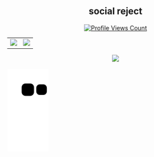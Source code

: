 <h2 align="center">social reject</h2>

<div align="center">
  <a href="https://github.com/r3p3nt">
  <p align="center">
    <img src="https://komarev.com/ghpvc/?username=9xN&label=stalker+count" alt="Profile Views Count">
  </p>
</a>

<table>
  <tr>
    <td align="center" style="padding=0;width=50%;">
      <img src="https://github-readme-stats.vercel.app/api/?username=9xN&title_color=4F8CC9&text_color=9f9f9f&show_icons=true&bg_color=00000000&hide_border=true&icon_color=4F8CC9&hide_title=true&count_private=true" />
    </td>
    <td align="center" style="padding=0;width=50%;">
      <img src="https://github-readme-stats.vercel.app/api/top-langs/?username=9xN&title_color=4F8CC9&text_color=9f9f9f&layout=compact&show_icons=true&bg_color=00000000&hide_border=true&icon_color=00000000&count_private=true" />
    </td>
  </tr>
</table>

</div>
<a href="https://discord.com/users/308435226156072981">
  <p align="center">
    <img src="https://lanyard-profile-readme.vercel.app/api/308435226156072981?bg=00000000&idleMessage=Fuck%20around%20and%20find%20out..." />
  </p>
<img src="https://github.com/rafaballerini/rafaballerini/blob/output/github-contribution-grid-snake.svg" alt="sneke"></a>
